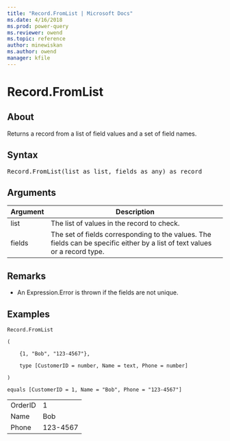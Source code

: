 ```yaml
---
title: "Record.FromList | Microsoft Docs"
ms.date: 4/16/2018
ms.prod: power-query
ms.reviewer: owend
ms.topic: reference
author: minewiskan
ms.author: owend
manager: kfile
---
```

# Record.FromList

  
## About  
Returns a record from a list of field values and a set of field names.  
  
## Syntax

<pre>
Record.FromList(list as list, fields as any) as record  
</pre>
  
## Arguments  
  
|Argument|Description|  
|------------|---------------|  
|list|The list of values in the record to check.|  
|fields|The set of fields corresponding to the values. The fields can be specific either by a list of text values or a record type.|  
  
## <a name="__toc360789944"></a>Remarks  
  
-   An Expression.Error is thrown if the fields are not unique.  
  
## Examples  
  
```powerquery-m
Record.FromList  
  
(  
  
    {1, "Bob", "123-4567"},  
  
    type [CustomerID = number, Name = text, Phone = number]  
  
)  
  
equals [CustomerID = 1, Name = "Bob", Phone = "123-4567"]  
```  
  
|||  
|-|-|  
|OrderID|1|  
|Name|Bob|  
|Phone|123-4567|  
  
